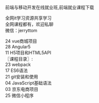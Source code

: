 前端与移动开发在线就业班,前端就业课程下载

全网it学习资源共享学习<br>全网课程都有，欢迎私聊<br>微信：jerryttom<br>

24 vue商城项目<br> 28 Angular5<br> 11 H5项目和HTML5API<br> 〖课程目录〗:<br> 23 webpack<br> 17 ES6语法<br> 21 git安装和使用<br> 04 JavaScript基础语法<br> 03 京东电商项目<br> 25 微信小程序